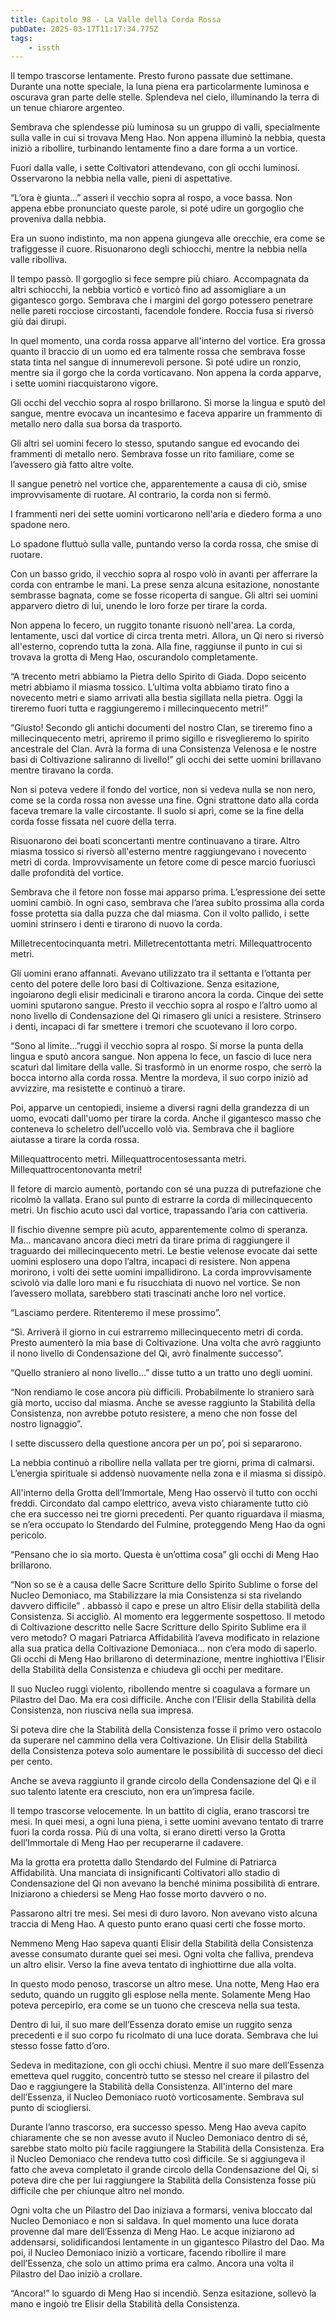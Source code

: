 ```yaml
---
title: Capitolo 98 - La Valle della Corda Rossa
pubDate: 2025-03-17T11:17:34.775Z
tags:
    - issth
---
```



Il tempo trascorse lentamente. Presto furono passate due settimane. Durante una notte speciale, la luna piena era particolarmente luminosa e oscurava gran parte delle stelle. Splendeva nel cielo, illuminando la terra di un tenue chiarore argenteo.


Sembrava che splendesse più luminosa su un gruppo di valli, specialmente sulla valle in cui si trovava Meng Hao. Non appena illuminò la nebbia, questa iniziò a ribollire, turbinando lentamente fino a dare forma a un vortice.


Fuori dalla valle, i sette Coltivatori attendevano, con gli occhi luminosi. Osservarono la nebbia nella valle, pieni di aspettative.


“L’ora è giunta…” asserì il vecchio sopra al rospo, a voce bassa. Non appena ebbe pronunciato queste parole, si poté udire un gorgoglio che proveniva dalla nebbia.


Era un suono indistinto, ma non appena giungeva alle orecchie, era come se trafiggesse il cuore. Risuonarono degli schiocchi, mentre la nebbia nella valle ribolliva.


Il tempo passò. Il gorgoglio si fece sempre più chiaro. Accompagnata da altri schiocchi, la nebbia vorticò e vorticò fino ad assomigliare a un gigantesco gorgo. Sembrava che i margini del gorgo potessero penetrare nelle pareti rocciose circostanti, facendole fondere. Roccia fusa si riversò giù dai dirupi.


In quel momento, una corda rossa apparve all'interno del vortice. Era grossa quanto il braccio di un uomo ed era talmente rossa che sembrava fosse stata tinta nel sangue di innumerevoli persone. Si poté udire un ronzio, mentre sia il gorgo che la corda vorticavano. Non appena la corda apparve, i sette uomini riacquistarono vigore.


Gli occhi del vecchio sopra al rospo brillarono. Si morse la lingua e sputò del sangue, mentre evocava un incantesimo e faceva apparire un frammento di metallo nero dalla sua borsa da trasporto.


Gli altri sei uomini fecero lo stesso, sputando sangue ed evocando dei frammenti di metallo nero. Sembrava fosse un rito familiare, come se l’avessero già fatto altre volte.


Il sangue penetrò nel vortice che, apparentemente a causa di ciò, smise improvvisamente di ruotare. Al contrario, la corda non si fermò.


I frammenti neri dei sette uomini vorticarono nell'aria e diedero forma a uno spadone nero.


Lo spadone fluttuò sulla valle, puntando verso la corda rossa, che smise di ruotare.


Con un basso grido, il vecchio sopra al rospo volò in avanti per afferrare la corda con entrambe le mani. La prese senza alcuna esitazione, nonostante sembrasse bagnata, come se fosse ricoperta di sangue. Gli altri sei uomini apparvero dietro di lui, unendo le loro forze per tirare la corda.


Non appena lo fecero, un ruggito tonante risuonò nell'area. La corda, lentamente, uscì dal vortice di circa trenta metri. Allora, un Qi nero si riversò all'esterno, coprendo tutta la zona. Alla fine, raggiunse il punto in cui si trovava la grotta di Meng Hao, oscurandolo completamente.


“A trecento metri abbiamo la Pietra dello Spirito di Giada. Dopo seicento metri abbiamo il miasma tossico. L’ultima volta abbiamo tirato fino a novecento metri e siamo arrivati alla bestia sigillata nella pietra. Oggi la tireremo fuori tutta e raggiungeremo i millecinquecento metri!”


“Giusto! Secondo gli antichi documenti del nostro Clan, se tireremo fino a millecinquecento metri, apriremo il primo sigillo e risveglieremo lo spirito ancestrale del Clan. Avrà la forma di una Consistenza Velenosa e le nostre basi di Coltivazione saliranno di livello!” gli occhi dei sette uomini brillavano mentre tiravano la corda.


Non si poteva vedere il fondo del vortice, non si vedeva nulla se non nero, come se la corda rossa non avesse una fine. Ogni strattone dato alla corda faceva tremare la valle circostante. Il suolo si aprì, come se la fine della corda fosse fissata nel cuore della terra.


Risuonarono dei boati sconcertanti mentre continuavano a tirare. Altro miasma tossico si riversò all'esterno mentre raggiungevano i novecento metri di corda. Improvvisamente un fetore come di pesce marcio fuoriuscì dalle profondità del vortice.


Sembrava che il fetore non fosse mai apparso prima. L’espressione dei sette uomini cambiò. In ogni caso, sembrava che l’area subito prossima alla corda fosse protetta  sia dalla puzza che dal miasma. Con il volto pallido, i sette uomini strinsero i denti e tirarono di nuovo la corda.


Milletrecentocinquanta metri. Milletrecentottanta metri. Millequattrocento metri.


Gli uomini erano affannati. Avevano utilizzato tra il settanta e l’ottanta per cento del potere delle loro basi di Coltivazione. Senza esitazione, ingoiarono degli elisir medicinali e tirarono ancora la corda. Cinque dei sette uomini sputarono sangue. Presto il vecchio sopra al rospo e l’altro uomo al nono livello di Condensazione del Qi rimasero gli unici a resistere. Strinsero i denti, incapaci di far smettere i tremori che scuotevano il loro corpo.


“Sono al limite…”ruggì il vecchio sopra al rospo. Si morse la punta della lingua e sputò ancora sangue. Non appena lo fece, un fascio di luce nera scaturì dal limitare della valle. Si trasformò in un enorme rospo, che serrò la bocca intorno alla corda rossa. Mentre la mordeva, il suo corpo iniziò ad avvizzire, ma resistette e continuò a tirare.


Poi, apparve un centopiedi, insieme a diversi ragni della grandezza di un uomo, evocati dall'uomo per tirare la corda. Anche il gigantesco masso che conteneva lo scheletro dell’uccello volò via. Sembrava che il bagliore aiutasse a tirare la corda rossa.


Millequattrocento metri. Millequattrocentosessanta metri. Millequattrocentonovanta metri!


Il fetore di marcio aumentò, portando con sé una puzza di putrefazione che ricolmò la vallata. Erano sul punto di estrarre la corda di millecinquecento metri. Un fischio acuto uscì dal vortice, trapassando l’aria con cattiveria.


Il fischio divenne sempre più acuto, apparentemente colmo di speranza. Ma… mancavano ancora dieci metri da tirare prima di raggiungere il traguardo dei millecinquecento metri. Le bestie velenose evocate dai sette uomini esplosero una dopo l’altra, incapaci di resistere. Non appena morirono, i volti dei sette uomini impallidirono. La corda improvvisamente scivolò via dalle loro mani e fu risucchiata di nuovo nel vortice. Se non l’avessero mollata, sarebbero stati trascinati anche loro nel vortice.


“Lasciamo perdere. Ritenteremo il mese prossimo”.


“Sì. Arriverà il giorno in cui estrarremo millecinquecento metri di corda. Presto aumenterò la mia base di Coltivazione. Una volta che avrò raggiunto il nono livello di Condensazione del Qi, avrò finalmente successo”.


“Quello straniero al nono livello…” disse tutto a un tratto uno degli uomini.


“Non rendiamo le cose ancora più difficili. Probabilmente lo straniero sarà già morto, ucciso dal miasma. Anche se avesse raggiunto la Stabilità della Consistenza, non avrebbe potuto resistere, a meno che non fosse del nostro lignaggio”.


I sette discussero della questione ancora per un po’, poi si separarono.


La nebbia continuò a ribollire nella vallata per tre giorni, prima di calmarsi. L’energia spirituale si addensò nuovamente nella zona e il miasma si dissipò.


All'interno della Grotta dell’Immortale, Meng Hao osservò il tutto con occhi freddi. Circondato dal campo elettrico, aveva visto chiaramente tutto ciò che era successo nei tre giorni precedenti. Per quanto riguardava il miasma, se n’era occupato lo Stendardo del Fulmine, proteggendo Meng Hao da ogni pericolo.


“Pensano che io sia morto. Questa è un’ottima cosa” gli occhi di Meng Hao brillarono.


“Non so se è a causa delle Sacre Scritture dello Spirito Sublime o forse del Nucleo Demoniaco, ma Stabilizzare la mia Consistenza si sta rivelando davvero difficile” . abbassò il capo e prese un altro Elisir della stabilità della Consistenza. Si accigliò. Al momento era leggermente sospettoso. Il metodo di Coltivazione descritto nelle Sacre Scritture dello Spirito Sublime era il vero metodo? O magari Patriarca Affidabilità l’aveva modificato in relazione alla sua pratica della Coltivazione Demoniaca… non c’era modo di saperlo. Gli occhi di Meng Hao brillarono di determinazione, mentre inghiottiva l’Elisir della Stabilità della Consistenza e chiudeva gli occhi per meditare.


Il suo Nucleo ruggì violento, ribollendo mentre si coagulava a formare un Pilastro del Dao. Ma era così difficile. Anche con l’Elisir della Stabilità della Consistenza, non riusciva nella sua impresa.


Si poteva dire che la Stabilità della Consistenza fosse il primo vero ostacolo da superare nel cammino della vera Coltivazione. Un Elisir della Stabilità della Consistenza poteva solo aumentare le possibilità di successo del dieci per cento.


Anche se aveva raggiunto il grande circolo della Condensazione del Qi e il suo talento latente era cresciuto, non era un’impresa facile.


Il tempo trascorse velocemente. In un battito di ciglia, erano trascorsi tre mesi. In quei mesi, a ogni luna piena, i sette uomini avevano tentato di trarre fuori la corda rossa. Più di una volta, si erano diretti verso la Grotta dell’Immortale di Meng Hao per recuperarne il cadavere.


Ma la grotta era protetta dallo Stendardo del Fulmine di Patriarca Affidabilità. Una manciata di insignificanti Coltivatori allo stadio di Condensazione del Qi non avevano la benché minima possibilità di entrare. Iniziarono a chiedersi se Meng Hao fosse morto davvero o no.


Passarono altri tre mesi. Sei mesi di duro lavoro. Non avevano visto alcuna traccia di Meng Hao. A questo punto erano quasi certi che fosse morto.


Nemmeno Meng Hao sapeva quanti Elisir della Stabilità della Consistenza avesse consumato durante quei sei mesi. Ogni volta che falliva, prendeva un altro elisir. Verso la fine aveva tentato di inghiottirne due alla volta.


In questo modo penoso, trascorse un altro mese. Una notte, Meng Hao era seduto, quando un ruggito gli esplose nella mente. Solamente Meng Hao poteva percepirlo, era come se un tuono che cresceva nella sua testa.


Dentro di lui, il suo mare dell’Essenza dorato emise un ruggito senza precedenti e il suo corpo fu ricolmato di una luce dorata. Sembrava che lui stesso fosse fatto d’oro.


Sedeva in meditazione, con gli occhi chiusi. Mentre il suo mare dell’Essenza emetteva quel ruggito, concentrò tutto se stesso nel creare il pilastro del Dao e raggiungere la Stabilità della Consistenza. All'interno del mare dell’Essenza, il Nucleo Demoniaco ruotò vorticosamente. Sembrava sul punto di sciogliersi.


Durante l’anno trascorso, era successo spesso. Meng Hao aveva capito chiaramente che se non avesse avuto il Nucleo Demoniaco dentro di sé, sarebbe stato molto più facile raggiungere la Stabilità della Consistenza. Era il Nucleo Demoniaco che rendeva tutto così difficile. Se si aggiungeva il fatto che aveva completato il grande circolo della Condensazione del Qi, si poteva dire che per lui raggiungere la Stabilità della Consistenza fosse più difficile che per chiunque altro nel mondo.


Ogni volta che un Pilastro del Dao iniziava a formarsi, veniva bloccato dal Nucleo Demoniaco e non si saldava. In quel momento una luce dorata provenne dal mare dell’Essenza di Meng Hao. Le acque iniziarono ad addensarsi, solidificandosi lentamente in un gigantesco Pilastro del Dao. Ma poi, il Nucleo Demoniaco iniziò a vorticare, facendo ribollire il mare dell’Essenza, che solo un attimo prima era calmo. Ancora una volta il Pilastro del Dao iniziò a crollare.


“Ancora!” lo sguardo di Meng Hao si incendiò. Senza esitazione, sollevò la mano e ingoiò tre Elisir della Stabilità della Consistenza.
                                


                                


